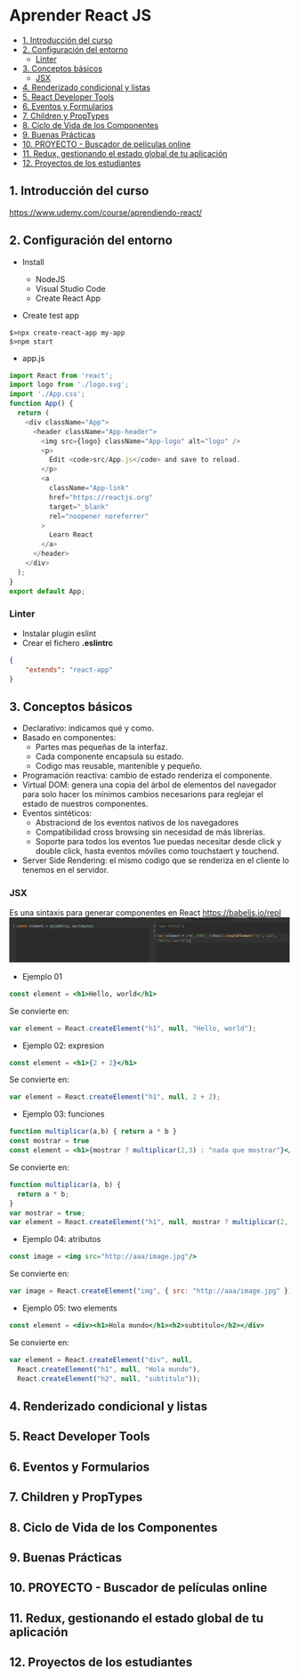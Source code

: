 # Aprender React JS
<!-- TOC depthFrom:2 depthTo:6 withLinks:1 updateOnSave:1 orderedList:0 -->

- [1. Introducción del curso](#1-introduccin-del-curso)
- [2. Configuración del entorno](#2-configuracin-del-entorno)
	- [Linter](#linter)
- [3. Conceptos básicos](#3-conceptos-bsicos)
	- [JSX](#jsx)
- [4. Renderizado condicional y listas](#4-renderizado-condicional-y-listas)
- [5. React Developer Tools](#5-react-developer-tools)
- [6. Eventos y Formularios](#6-eventos-y-formularios)
- [7. Children y PropTypes](#7-children-y-proptypes)
- [8. Ciclo de Vida de los Componentes](#8-ciclo-de-vida-de-los-componentes)
- [9. Buenas Prácticas](#9-buenas-prcticas)
- [10. PROYECTO - Buscador de películas online](#10-proyecto-buscador-de-pelculas-online)
- [11. Redux, gestionando el estado global de tu aplicación](#11-redux-gestionando-el-estado-global-de-tu-aplicacin)
- [12. Proyectos de los estudiantes](#12-proyectos-de-los-estudiantes)

<!-- /TOC -->
## 1. Introducción del curso
https://www.udemy.com/course/aprendiendo-react/

## 2. Configuración del entorno
* Install
  * NodeJS
  * Visual Studio Code
  * Create React App

* Create test app
```shell
$>npx create-react-app my-app  
$>npm start
```
* app.js
```js
import React from 'react';
import logo from './logo.svg';
import './App.css';
function App() {
  return (
    <div className="App">
      <header className="App-header">
        <img src={logo} className="App-logo" alt="logo" />
        <p>
          Edit <code>src/App.js</code> and save to reload.
        </p>
        <a
          className="App-link"
          href="https://reactjs.org"
          target="_blank"
          rel="noopener noreferrer"
        >
          Learn React
        </a>
      </header>
    </div>
  );
}
export default App;
```
### Linter
* Instalar plugin eslint
* Crear el fichero **.eslintrc**
```json
{
    "extends": "react-app"
}
```

## 3. Conceptos básicos
* Declarativo: indicamos qué y como.
* Basado en componentes:
  * Partes mas pequeñas de la interfaz.
  * Cada componente encapsula su estado.
  * Codigo mas reusable, mantenible y pequeño.
* Programación reactiva: cambio de estado renderiza el componente.
* Virtual DOM: genera una copia del árbol de elementos del navegador para solo hacer los mínimos cambios necesarions para reglejar el estado de nuestros componentes.
* Eventos sintéticos:
  * Abstraciond de los eventos nativos de los navegadores
  * Compatibilidad cross browsing sin necesidad de más librerías.
  * Soporte para todos los eventos 1ue puedas necesitar desde click y double click, hasta eventos móviles como touchstaert y touchend.
* Server Side Rendering: el mismo codigo que se renderiza en el cliente lo tenemos en el servidor.
### JSX
Es una sintaxis para generar componentes en React
https://babeljs.io/repl
![compiler](docs/babel.png)  

* Ejemplo 01
```jsx
const element = <h1>Hello, world</h1>
```
Se convierte en:
```js
var element = React.createElement("h1", null, "Hello, world");
```

* Ejemplo 02: expresion
```jsx
const element = <h1>{2 + 2}</h1>
```
Se convierte en:
```js
var element = React.createElement("h1", null, 2 + 2);
```

* Ejemplo 03: funciones
```jsx
function multiplicar(a,b) { return a * b }
const mostrar = true
const element = <h1>{mostrar ? multiplicar(2,3) : "nada que mostrar"}</h1>
```
Se convierte en:
```js
function multiplicar(a, b) {
  return a * b;
}
var mostrar = true;
var element = React.createElement("h1", null, mostrar ? multiplicar(2, 3) : "nada que mostrar");
```
* Ejemplo 04: atributos
```jsx
const image = <img src="http://aaa/image.jpg"/>
```
Se convierte en:
```js
var image = React.createElement("img", { src: "http://aaa/image.jpg" });
```
* Ejemplo 05: two elements
```jsx
const element = <div><h1>Hola mundo</h1><h2>subtitulo</h2></div>
```
Se convierte en:
```js
var element = React.createElement("div", null,
  React.createElement("h1", null, "Hola mundo"),
  React.createElement("h2", null, "subtitulo"));
```



## 4. Renderizado condicional y listas

## 5. React Developer Tools

## 6. Eventos y Formularios

## 7. Children y PropTypes

## 8. Ciclo de Vida de los Componentes

## 9. Buenas Prácticas

## 10. PROYECTO - Buscador de películas online

## 11. Redux, gestionando el estado global de tu aplicación

## 12. Proyectos de los estudiantes
